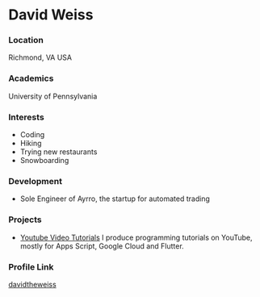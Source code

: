 # David Weiss

### Location

Richmond, VA USA

### Academics

University of Pennsylvania

### Interests

- Coding
- Hiking
- Trying new restaurants
- Snowboarding

### Development

- Sole Engineer of Ayrro, the startup for automated trading

### Projects

- [Youtube Video Tutorials](https://github.com/davidtheweiss/Apps-Script-Season-1-Spreadsheet-Service) I produce programming tutorials on YouTube, mostly for Apps Script, Google Cloud and Flutter.

### Profile Link

[davidtheweiss](https://github.com/davidtheweiss)
